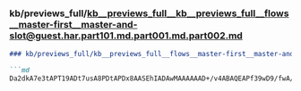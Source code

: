 ### kb/previews_full/kb__previews_full__kb__previews_full__flows__master-first__master-and-slot@guest.har.part101.md.part001.md.part002.md

```md
### kb/previews_full/kb__previews_full__flows__master-first__master-and-slot@guest.har.part101.md.part001.md (part 002)

```md
Da2dkA7e3tAPT19ADt7usA8PDtAPDx8AASEhIADAwMAAAAAAD+/v4ABAQEAPf39wD9/fwA/v79AP//AAAJCgoA7e3tAPr6+gD
```

```

```
